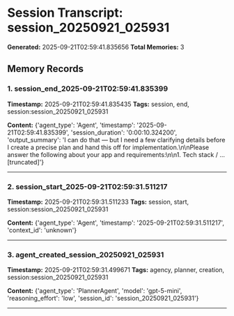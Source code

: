 # Session Transcript: session_20250921_025931

**Generated:** 2025-09-21T02:59:41.835656
**Total Memories:** 3

## Memory Records

### 1. session_end_2025-09-21T02:59:41.835399

**Timestamp:** 2025-09-21T02:59:41.835435
**Tags:** session, end, session:session_20250921_025931

**Content:** {'agent_type': 'Agent', 'timestamp': '2025-09-21T02:59:41.835399', 'session_duration': '0:00:10.324200', 'output_summary': 'I can do that — but I need a few clarifying details before I create a precise plan and hand this off for implementation.\n\nPlease answer the following about your app and requirements:\n\n1. Tech stack / ...[truncated]'}

---

### 2. session_start_2025-09-21T02:59:31.511217

**Timestamp:** 2025-09-21T02:59:31.511233
**Tags:** session, start, session:session_20250921_025931

**Content:** {'agent_type': 'Agent', 'timestamp': '2025-09-21T02:59:31.511217', 'context_id': 'unknown'}

---

### 3. agent_created_session_20250921_025931

**Timestamp:** 2025-09-21T02:59:31.499671
**Tags:** agency, planner, creation, session:session_20250921_025931

**Content:** {'agent_type': 'PlannerAgent', 'model': 'gpt-5-mini', 'reasoning_effort': 'low', 'session_id': 'session_20250921_025931'}

---


